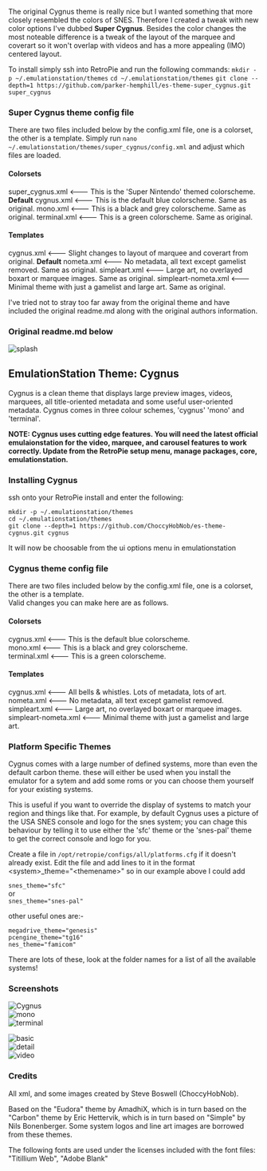 The original Cygnus theme is really nice but I wanted something that more closely resembled the colors of SNES.  Therefore I created a tweak with new color options I've dubbed **Super Cygnus**.
Besides the color changes the most noteable difference is a tweak of the layout of the marquee and coverart so it won't overlap with videos and has a more appealing (IMO) centered layout.

To install simply ssh into RetroPie and run the following commands:
`mkdir -p ~/.emulationstation/themes`
`cd ~/.emulationstation/themes`
`git clone --depth=1 https://github.com/parker-hemphill/es-theme-super_cygnus.git super_cygnus`

### Super Cygnus theme config file  
There are two files included below by the config.xml file, one is a colorset, the other is a template.
Simply run `nano ~/.emulationstation/themes/super_cygnus/config.xml` and adjust which files are loaded.

#### Colorsets
super_cygnus.xml       <--- This is the 'Super Nintendo' themed colorscheme. **Default**
cygnus.xml             <--- This is the default blue colorscheme. Same as original.
mono.xml               <--- This is a black and grey colorscheme. Same as original.
terminal.xml           <--- This is a green colorscheme. Same as original.

#### Templates  
cygnus.xml             <--- Slight changes to layout of marquee and coverart from original. **Default**
nometa.xml             <--- No metadata, all text except gamelist removed. Same as original.
simpleart.xml          <--- Large art, no overlayed boxart or marquee images. Same as original.
simpleart-nometa.xml   <--- Minimal theme with just a gamelist and large art. Same as original.

I've tried not to stray too far away from the original theme and have included the original readme.md along with the original authors information.
### Original readme.md below ###
![splash](https://choccyhobnob.com/dl/img/cygnus/splash.jpg)  
  
## EmulationStation Theme: Cygnus  
Cygnus is a clean theme that displays large preview images, videos, marquees,  all title-oriented metadata and some useful user-oriented metadata. Cygnus comes in three colour schemes, 'cygnus' 'mono' and 'terminal'.  
  
**NOTE: Cygnus uses cutting edge features. You will need the latest official emulaionstation for the video, marquee, and carousel features to work correctly. Update from the RetroPie setup menu, manage packages, core, emulationstation.**  
  
### Installing Cygnus  
  
ssh onto your RetroPie install and enter the following:  
  
`mkdir -p ~/.emulationstation/themes`  
`cd ~/.emulationstation/themes`  
`git clone --depth=1 https://github.com/ChoccyHobNob/es-theme-cygnus.git cygnus`  
  
It will now be choosable from the ui options menu in emulationstation  
  
### Cygnus theme config file  
There are two files included below by the config.xml file, one is a colorset, the other is a template.  
Valid changes you can make here are as follows.  
  
#### Colorsets  
cygnus.xml             <--- This is the default blue colorscheme.  
mono.xml               <--- This is a black and grey colorscheme.  
terminal.xml           <--- This is a green colorscheme.  
  
#### Templates  
cygnus.xml             <--- All bells & whistles. Lots of metadata, lots of art.  
nometa.xml             <--- No metadata, all text except gamelist removed.  
simpleart.xml          <--- Large art, no overlayed boxart or marquee images.  
simpleart-nometa.xml   <--- Minimal theme with just a gamelist and large art.  
  
### Platform Specific Themes  
Cygnus comes with a large number of defined systems, more than even the default carbon theme. these will either be used when you install the emulator for a sytem and add some roms or you can choose them yourself for your existing systems.  
  
This is useful if you want to override the display of systems to match your region and things like that. For example, by default Cygnus uses a picture of the USA SNES console and logo for the snes system; you can chage this behaviour by telling it to use either the 'sfc' theme or the 'snes-pal' theme to get the correct console and logo for you.  
  
Create a file in `/opt/retropie/configs/all/platforms.cfg` if it doesn't already exist. Edit the file and add lines to it in the format \<system\>_theme="\<themename\>" so in our example above I could add  
  
`snes_theme="sfc"`  
or  
`snes_theme="snes-pal"`  
  
other useful ones are:-  
  
`megadrive_theme="genesis"`  
`pcengine_theme="tg16"`  
`nes_theme="famicom"`  
  
There are lots of these, look at the folder names for a list of all the available systems!  
  
### Screenshots  
![Cygnus](https://choccyhobnob.com/dl/img/cygnus/cygnus.jpg)  
![mono](https://choccyhobnob.com/dl/img/cygnus/mono.jpg)  
![terminal](https://choccyhobnob.com/dl/img/cygnus/terminal.jpg)  
  
![basic](https://choccyhobnob.com/dl/img/cygnus/basic.jpg)  
![detail](https://choccyhobnob.com/dl/img/cygnus/detail.jpg)  
![video](https://choccyhobnob.com/dl/img/cygnus/video.jpg)  
  
### Credits  
All xml, and some images created by Steve Boswell (ChoccyHobNob).  
  
Based on the "Eudora" theme by AmadhiX, which is in turn based on the "Carbon" theme by Eric Hettervik, which is in turn based on "Simple" by Nils Bonenberger.  Some system logos and line art images are borrowed from these themes.  
  
The following fonts are used under the licenses included with the font files:  
"Titillium Web", "Adobe Blank"  
